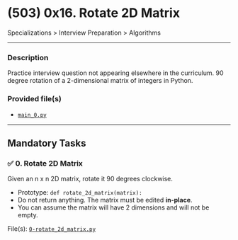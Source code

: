 # (503) 0x16. Rotate 2D Matrix
Specializations > Interview Preparation > Algorithms

---

### Description
Practice interview question not appearing elsewhere in the curriculum. 90 degree rotation of a 2-dimensional matrix of integers in Python.

### Provided file(s)
* [`main_0.py`](./main_0.py)

---

## Mandatory Tasks

### :white_check_mark: 0. Rotate 2D Matrix
Given an n x n 2D matrix, rotate it 90 degrees clockwise.

* Prototype: `def rotate_2d_matrix(matrix):`
* Do not return anything. The matrix must be edited **in-place**.
* You can assume the matrix will have 2 dimensions and will not be empty.

File(s): [`0-rotate_2d_matrix.py`](./0-rotate_2d_matrix.py)


